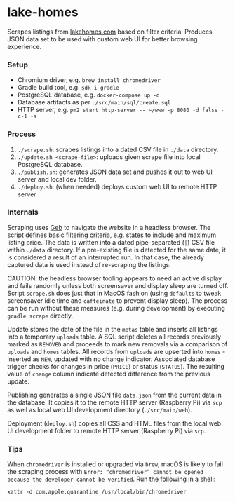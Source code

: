 # lake-homes

Scrapes listings from [lakehomes.com](https://www.lakehomes.com) based on filter criteria. Produces JSON data set to be used with custom web UI for better browsing experience.

### Setup

* Chromium driver, e.g. `brew install chromedriver`
* Gradle build tool, e.g. `sdk i gradle`
* PostgreSQL database, e.g. `docker-compose up -d`
* Database artifacts as per `./src/main/sql/create.sql`
* HTTP server, e.g. `pm2 start http-server -- ~/www -p 8080 -d false -c-1 -s`

### Process

1. `./scrape.sh`: scrapes listings into a dated CSV file in `./data` directory.
2. `./update.sh <scrape-file>`: uploads given scrape file into local PostgreSQL database.
3. `./publish.sh`: generates JSON data set and pushes it out to web UI server and local dev folder.
4. `./deploy.sh`: (when needed) deploys custom web UI to remote HTTP server 

### Internals

Scraping uses [Geb](https://gebish.org/) to navigate the website in a headless browser. The script defines basic filtering criteria, e.g. states to include and maximum listing price. The data is written into a dated pipe-separated (`|`) CSV file within `./data` directory. If a pre-existing file is detected for the same date, it is considered a result of an interrupted run. In that case, the already captured data is used instead of re-scraping the listings.

CAUTION: the headless browser tooling appears to need an active display and fails randomly unless both screensaver and display sleep are turned off. Script `scrape.sh` does just that in MacOS fashion (using `defaults` to tweak screensaver idle time and `caffeinate` to prevent display sleep). The process can be run without these measures (e.g. during development) by executing `gradle scrape` directly.

Update stores the date of the file in the `metas` table and inserts all listings into a temporary `uploads` table. A SQL script deletes all records previously marked as `REMOVED` and proceeds to mark new removals via a comparison of `uploads` and `homes` tables. All records from `uploads` are upserted into `homes` - inserted as `NEW`, updated with no change indicator. Associated database trigger checks for changes in price (`PRICE`) or status (`STATUS`). The resulting value of `change` column indicate detected difference from the previous update.

Publishing generates a single JSON file `data.json` from the current data in the database. It copies it to the remote HTTP server (Raspberry Pi) via `scp` as well as local web UI development directory (`./src/main/web`).

Deployment (`deploy.sh`) copies all CSS and HTML files from the local web UI development folder to remote HTTP server (Raspberry Pi) via `scp`.

### Tips

When `chromedriver` is installed or upgraded via `brew`, macOS is likely to fail the scraping process with `Error: “chromedriver” cannot be opened because the developer cannot be verified`. Run the following in a shell:
```
xattr -d com.apple.quarantine /usr/local/bin/chromedriver
```